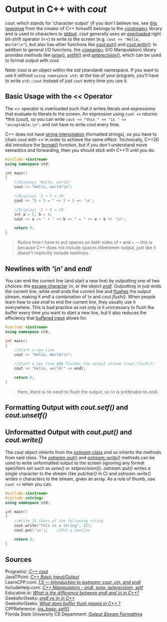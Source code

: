 # Output in C++ with _cout_
_cout_, which stands for 'character output' (if you don't believe me, see [this response](https://www.stroustrup.com/bs_faq2.html#cout) from the creator of C++ himself) belongs to the [\<iostream\>](https://en.cppreference.com/w/cpp/header/iostream) 
library and is used to characters to [stdout](https://en.cppreference.com/w/cpp/io/c/std_streams). _cout_ generally uses an [overloaded](https://www.tutorialspoint.com/cplusplus/cpp_overloading.htm) right bit-shift
operator (<<) to write to the screen (e.g. `cout << "Hello, World!\n"`), but also has other functions like [_cout.put()_](https://en.cppreference.com/w/cpp/io/basic_ostream/put) and [_cout.write()_](https://en.cppreference.com/w/cpp/io/basic_ostream/write).  In addition to general I/O functions, the [\<iomanip\>](https://en.cppreference.com/w/cpp/header/iomanip) (I/O Manipulation) library provides methods like
[_setw()_](https://www.includehelp.com/cpp-tutorial/cpp-manipulators-endl-setw-setprecision-setf-cpp-programming-tutorial.aspx), [_setfill()_](https://www.includehelp.com/cpp-tutorial/cpp-manipulators-endl-setw-setprecision-setf-cpp-programming-tutorial.aspx) and [_setprecision()_](https://www.includehelp.com/cpp-tutorial/cpp-manipulators-endl-setw-setprecision-setf-cpp-programming-tutorial.aspx),
which can be used to format output with _cout_. 

Note: _cout_ is an object within the _std_ (standard) namespace. If you want to use it without `using namespace std;` at the top of your program, you'll have to write `std::cout`
instead of just `cout` every time you use it.

## Basic Usage with the << Operator
The << operator is overloaded such that it writes literals and expressions that evaluate to literals to the screen. An expression using `cout <<` returns _\*this_ (_cout_), 
so you can write `cout << "this " << "is " << "acceptable.\n";` and not have to write _cout_ every time. 

C++ does not have [string interpolation](https://www.programiz.com/python-programming/string-interpolation) (formatted strings), so you have to chain _cout_ with _<<_
in order to achieve the same effect. Technically, C++20 did introduce the [format()](https://en.cppreference.com/w/cpp/utility/format/format) function, but if you don't 
understand move semantics and forwarding, then you should stick with C++11 until you do.
```C++
#include <iostream>
using namespace std;

int main()
{
    //Displays 'Hello, world!'
    cout << "Hello, world!\n";

    //Displays '5 + 5 = 10'
    cout << "5 + 5 = " << 5 + 5 << '\n';

    //Displays '5 + 5 = 10'
    int a = 5, b = 5;
    cout << a << " + " << b << " = " << a + b << '\n';

    return 0;
}
```
> Notice how I have to put spaces on both sides of `+` and `=` -- this is because C++ does not include spaces inbetween output, just like it doesn't implicitly include newlines.

## Newlines with _'\\n'_ and _endl_
You can end the current line (and start a new line) by outputting one of two choices: the [escape character](https://ciphertrick.com/c-beginners-introduction-to-escape-sequences/) _\\n_, or the object [_endl_](https://en.cppreference.com/w/cpp/io/manip/endl). Outputting _\\n_ just ends the current line, while _endl_ ends the current line
and [flushes](https://www.geeksforgeeks.org/buffer-flush-means-c/) the output stream, making it _endl_ a combination of _\\n_ and _cout.flush()_.
When people learn how to use _endl_ to end the current line, they usually use it everywhere. This is bad practice as not only is it unncessary to flush the 
buffer every time you want to start a new line, but it also reduces the efficiency that [buffered input](https://gcc.gnu.org/onlinedocs/libstdc++/manual/streambufs.html) allows for.

```C++
#include <iostream>
using namespace std;

int main()
{
    //Start a new line
    cout << "Hello, World!\n";

    //Start a new line AND flushes the output stream (cout.flush())
    cout << "Hello, world!" << endl;

    return 0;
}
```
> Here, there is no need to flush the output, so _\n_ is preferable to _endl_.

## Formatting Output with _cout.setf()_ and _cout.unsetf()_

## Unformatted Output with _cout.put()_ and _cout.write()_
The _cout_ object inherits from the [_ostream class_](https://www.cplusplus.com/reference/ostream/ostream/) and so inherits the methods from said class. The [_ostream::put()_](https://www.cplusplus.com/reference/ostream/ostream/put/)
and [_ostream::write()_](https://www.cplusplus.com/reference/ostream/ostream/write/) methods can be used to write unformatted output to the screen (ignoring any format specifiers set such as _setw()_ or _setprecision()_).
_ostream::put()_ writes a single character to the stream (like _putchar()_ in C) and _ostream::write()_ writes _n_ characters to the stream, given an array. As a rule of thumb,
use `cout <<` when you can.
```C++
#include <iostream>
#include <string>
using namespace std;

int main()
{
    //Write 15 chars of the following string
    cout.write("this is a string", 15);
    cout.put('\n');    //Put a newline

    return 0;
}
```


## Sources
Programiz: [_C++ cout_](https://www.programiz.com/cpp-programming/library-function/iostream/cout) <br />
JavaTPoint: [_C++ Basic Input/Output_](https://www.javatpoint.com/cpp-basic-input-output#:~:text=Standard%20end%20line%20(endl),characters%20and%20flushes%20the%20stream.) <br />
LearnCPP.com: [_1.5 — Introduction to iostream: cout, cin, and endl_](https://www.learncpp.com/cpp-tutorial/introduction-to-iostream-cout-cin-and-endl/) <br />
IncludeHelp.com: [_C++ Manipulators - endl, setw, setprecision, setf_](https://www.includehelp.com/cpp-tutorial/cpp-manipulators-endl-setw-setprecision-setf-cpp-programming-tutorial.aspx) <br />
Educative.io: [_What is the difference between endl and \n in C++?_](https://www.educative.io/edpresso/what-is-the-difference-between-endl-and-n-in-cpp) <br />
GeeksforGeeks: [_endl vs \\n in C++_](https://www.geeksforgeeks.org/endl-vs-n-in-cpp/) <br />
GeeksforGeeks: [_What does buffer flush means in C++ ?_](https://www.geeksforgeeks.org/buffer-flush-means-c/) <br />
CPPReference: [_ios\_base: setf()_](https://en.cppreference.com/w/cpp/io/ios_base/setf) <br />
Florida State University CS Department: [_Output Stream Formatting_](https://www.cs.fsu.edu/~myers/c++/notes/formatting.html) <br />
